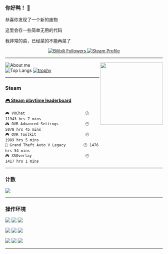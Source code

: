### 你好鸭！ 👋
恭喜你发现了一个新的废物

这里会存一些简单无用的代码

我非常的菜，已经菜的不能再菜了

<p align="center">
  <a target="_blank" href="https://space.bilibili.com/388731488/">
    <img src="https://img.shields.io/badge/dynamic/json?style=flat-square&logo=bilibili&label=Bilibili&query=$.data.follower&url=https://api.bilibili.com/x/relation/stat?vmid=388731488" alt="Bilibili Followers">
  </a>
  <a target="_blank" href="https://steamcommunity.com/id/mmyo456">
    <img src="https://img.shields.io/badge/Steam-232361?logo=Steam&style=flat-square" alt="Steam Profile">
  </a>
</p>

---

<img align='right' src='https://cdn.jsdelivr.net/gh/mmyo456/mmyo456@main/DLC6.gif' width='200px'>
    
![About me](https://github-readme-stats.vercel.app/api?username=mmyo456&show_icons=true&theme=ambient_gradient&locale=cn)<br> 
![Top Langs](https://github-readme-stats.vercel.app/api/top-langs/?username=mmyo456&show_icons=true&theme=ambient_gradient&locale=cn)
[![trophy](https://github-profile-trophy.vercel.app/?username=mmyo456)](https://github.com/ryo-ma/github-profile-trophy)

---

### Steam

<!-- steam-box start -->
#### <a href="https://gist.github.com/ae1e4c155e94115c1fb4d2f0a05a3d95" target="_blank">🎮 Steam playtime leaderboard</a>
```text
🎮 VRChat                           🕘 11943 hrs 7 mins
🎮 OVR Advanced Settings            🕘 5078 hrs 45 mins
🎮 OVR Toolkit                      🕘 1989 hrs 5 mins
🚓 Grand Theft Auto V Legacy        🕘 1476 hrs 54 mins
🎮 XSOverlay                        🕘 1417 hrs 1 mins
```
<!-- Powered by https://github.com/YouEclipse/steam-box . -->
<!-- steam-box end -->

 ---
 
### 计数

[![](https://count.getloli.com/@mmyo456?name=mmyo456&theme=moebooru&padding=7&offset=1&align=top&scale=1.4&pixelated=1&darkmode=auto)](http://count.getloli.com/)

---

### 操作环境
[![](https://img.shields.io/badge/Windows-10-33AADD?style=flat-square&logo=windows&logoColor=6cf)](https://www.microsoft.com/windows/get-windows-10)
[![](https://img.shields.io/badge/Windows-11-33AADD?style=flat-square&logo=microsoft&logoColor=6cf)](https://www.microsoft.com/windows/get-windows-11)
[![](https://img.shields.io/badge/IDE-Visual%20Studio%20Code-33AADD?style=flat-square&logo=visual-studio-code&logoColor=6cf)](https://code.visualstudio.com/)

[![](https://img.shields.io/badge/iPhone%2015%20Pro%20-Max-black?style=flat-square&logo=apple&logoColor=golden)](https://apple.com/)
[![](https://img.shields.io/badge/iPad%20mini%206-black?style=flat-square&logo=apple&logoColor=golden)](https://apple.com/)
[![](https://img.shields.io/badge/-26%20Bata3-167C80?style=flat-square&logo=ios)](https://beta.apple.com/)

[![](https://img.shields.io/badge/CMF%20Phone-1-black?style=flat-square&logo=android&logoColor=golden)](https://cmf.tech/)
[![](https://img.shields.io/badge/OS-Android15-green?style=flat-square&logo=android)](https://www.android.com/)
[![](https://img.shields.io/badge/NothingOS-3.0-167C80?style=flat-square&logoColor=white)](https://nothing.tech)

---
